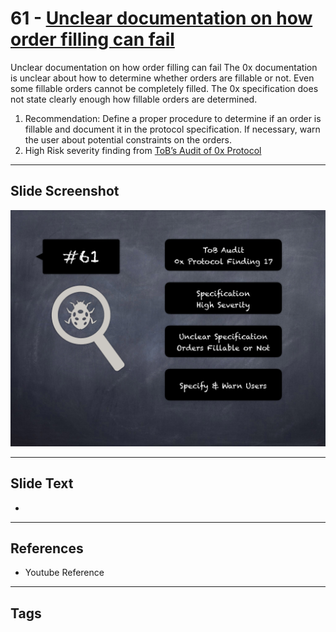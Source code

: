 
# 61 - [Unclear documentation on how order filling can fail](./Unclear%20documentation%20on%20how%20order%20filling%20can%20fail.md)

Unclear documentation on how order filling can fail The 0x documentation is unclear about how to determine whether orders are fillable or not. Even some fillable orders cannot be completely filled. The 0x specification does not state clearly enough how fillable orders are determined.


1. Recommendation: Define a proper procedure to determine if an order is fillable and document it in the protocol specification. If necessary, warn the user about potential constraints on the orders.
2. High Risk severity finding from [ToB’s Audit of 0x Protocol](https://github.com/trailofbits/publications/blob/master/reviews/0x-protocol.pdf)


___
## Slide Screenshot
![061.png](../../images/7.%20Audit%20Findings%20101/061.png)
___
## Slide Text
- 
___
## References
- Youtube Reference
___
## Tags
